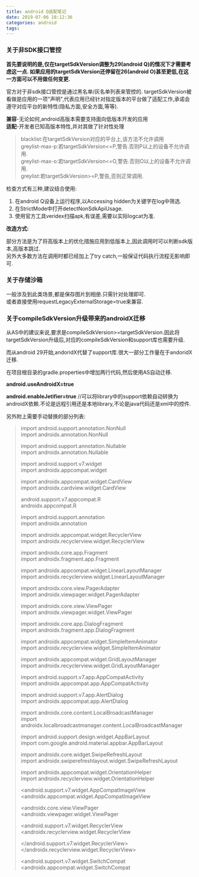 ```yaml
---
title: android Q适配笔记
date: 2019-07-06 18:12:36
categories: android
tags:
---
```


### 关于非SDK接口管控

**首先要说明的是,仅在targetSdkVersion调整为29(android Q)的情况下才需要考虑这一点.
如果应用的targetSdkVersion还停留在26(android O)甚至更低,在这一方面可以不用做任何变更.**

官方对于非sdk接口管控是通过黑名单/灰名单列表来管控的.
targetSdkVersion被看做是应用的一项"声明",代表应用已经针对指定版本的平台做了适配工作,承诺会遵守对应平台的新特性(隐私方面,安全方面,等等).


**兼容**-无论如何,android高版本需要支持面向低版本开发的应用  
**适配**-开发者已知高版本特性,并对其做了针对性处理


> blacklist:在targetSdkVersion对应的平台上,该方法不允许调用  
> greylist-max-p:若targetSdkVersion<=P,警告.否则P以上的设备不允许调用.  
> greylist-max-o:若targetSdkVersion<=O,警告.否则O以上的设备不允许调用.  
> greylist:若targetSdkVersion>=P,警告,否则正常调用.

检查方式有三种,建议结合使用:

1. 在android Q设备上运行程序,以Accessing hidden为关键字在log中筛选.
2. 在StrictMode中打开detectNonSdkApiUsage.
3. 使用官方工具veridex扫描apk,有误差,需要以实际logcat为准.

**改造方式:**

部分方法是为了将高版本上的优化措施应用到低版本上,因此调用时可以判断sdk版本,高版本跳过.  
另外大多数方法在调用时都已经加上了try catch,一般保证代码执行流程无影响即可.

### 关于存储沙箱
一般涉及到此类场景,都是保存图片到相册.只需针对处理即可.  
或者直接使用requestLegacyExternalStorage=true来兼容.

### 关于compileSdkVersion升级带来的androidX迁移

从AS中的建议来说,要求是compileSdkVersion>=targetSdkVersion.因此将targetSdkVersion升级后,对应的compileSdkVersion和support库也需要升级.

而从android 29开始,andoridX代替了support库.很大一部分工作量在于andoridX迁移.

在项目根目录的gradle.properties中增加两行代码,然后使用AS自动迁移.

**android.useAndroidX=true**

**android.enableJetifier=true**
//可以将library中的support依赖自动转换为androidX依赖.不论是远程引用还是本地library,不论是java代码还是xml中的控件.

另外附上需要手动替换的部分列表:

> import android.support.annotation.NonNull  
> import androidx.annotation.NonNull
> 
>
> import android.support.annotation.Nullable  
> import androidx.annotation.Nullable
> 
> import android.support.v7.widget  
> import androidx.appcompat.widget
> 
> import androidx.appcompat.widget.CardView  
> import androidx.cardview.widget.CardView
> 
> android.support.v7.appcompat.R  
> androidx.appcompat.R
> 
> import android.support.annotation  
> import androidx.annotation
> 
> import androidx.appcompat.widget.RecyclerView  
> import androidx.recyclerview.widget.RecyclerView
> 
> import androidx.core.app.Fragment  
> import androidx.fragment.app.Fragment
> 
> import androidx.appcompat.widget.LinearLayoutManager  
> import androidx.recyclerview.widget.LinearLayoutManager
> 
> import androidx.core.view.PagerAdapter  
> import androidx.viewpager.widget.PagerAdapter
> 
> import androidx.core.view.ViewPager  
> import androidx.viewpager.widget.ViewPager
> 
> import androidx.core.app.DialogFragment  
> import androidx.fragment.app.DialogFragment
> 
> import androidx.appcompat.widget.SimpleItemAnimator  
> import androidx.recyclerview.widget.SimpleItemAnimator
> 
> import androidx.appcompat.widget.GridLayoutManager  
> import androidx.recyclerview.widget.GridLayoutManager
> 
> import android.support.v7.app.AppCompatActivity  
> import androidx.appcompat.app.AppCompatActivity
> 
> import android.support.v7.app.AlertDialog  
> import androidx.appcompat.app.AlertDialog
> 
> import androidx.core.content.LocalBroadcastManager  
> import androidx.localbroadcastmanager.content.LocalBroadcastManager
> 
> import android.support.design.widget.AppBarLayout  
> import com.google.android.material.appbar.AppBarLayout
> 
> import androidx.core.widget.SwipeRefreshLayout  
> import androidx.swiperefreshlayout.widget.SwipeRefreshLayout
> 
> import androidx.appcompat.widget.OrientationHelper  
> import androidx.recyclerview.widget.OrientationHelper
> 
> <android.support.v7.widget.AppCompatImageView  
> <androidx.appcompat.widget.AppCompatImageView
> 
> <androidx.core.view.ViewPager  
> <androidx.viewpager.widget.ViewPager
> 
> <android.support.v7.widget.RecyclerView  
> <androidx.recyclerview.widget.RecyclerView
> 
> </android.support.v7.widget.RecyclerView>  
> </androidx.recyclerview.widget.RecyclerView>
> 
> <android.support.v7.widget.SwitchCompat  
> <androidx.appcompat.widget.SwitchCompat

